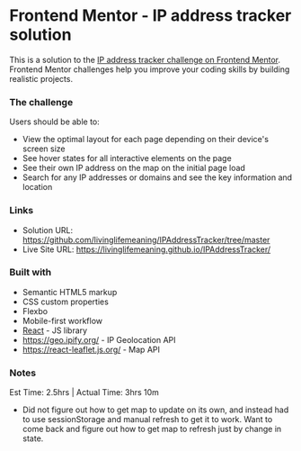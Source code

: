 # Frontend Mentor - IP address tracker solution

This is a solution to the [IP address tracker challenge on Frontend Mentor](https://www.frontendmentor.io/challenges/ip-address-tracker-I8-0yYAH0). Frontend Mentor challenges help you improve your coding skills by building realistic projects. 

### The challenge

Users should be able to:

- View the optimal layout for each page depending on their device's screen size
- See hover states for all interactive elements on the page
- See their own IP address on the map on the initial page load
- Search for any IP addresses or domains and see the key information and location

### Links

- Solution URL: https://github.com/livinglifemeaning/IPAddressTracker/tree/master
- Live Site URL: https://livinglifemeaning.github.io/IPAddressTracker/


### Built with

- Semantic HTML5 markup
- CSS custom properties
- Flexbo
- Mobile-first workflow
- [React](https://reactjs.org/) - JS library
- https://geo.ipify.org/ - IP Geolocation API
- https://react-leaflet.js.org/ - Map API


### Notes
Est Time: 2.5hrs | Actual Time: 3hrs 10m

- Did not figure out how to get map to update on its own, and instead had to use sessionStorage and manual refresh to get it to work. Want to come back and figure out how to get map to refresh just by change in state. 